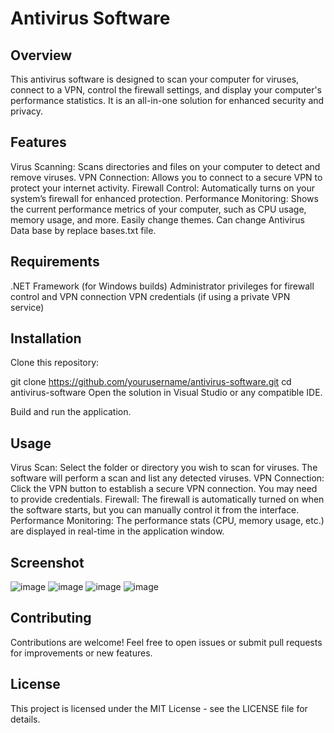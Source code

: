 # Antivirus Software
## Overview
This antivirus software is designed to scan your computer for viruses, connect to a VPN, control the firewall settings, and display your computer's performance statistics. It is an all-in-one solution for enhanced security and privacy.

## Features
Virus Scanning: Scans directories and files on your computer to detect and remove viruses.
VPN Connection: Allows you to connect to a secure VPN to protect your internet activity.
Firewall Control: Automatically turns on your system’s firewall for enhanced protection.
Performance Monitoring: Shows the current performance metrics of your computer, such as CPU usage, memory usage, and more.
Easily change themes.
Can change Antivirus Data base by replace bases.txt file.
## Requirements
.NET Framework (for Windows builds)
Administrator privileges for firewall control and VPN connection
VPN credentials (if using a private VPN service)
## Installation
Clone this repository:

git clone https://github.com/yourusername/antivirus-software.git
cd antivirus-software
Open the solution in Visual Studio or any compatible IDE.

Build and run the application.

## Usage
Virus Scan: Select the folder or directory you wish to scan for viruses. The software will perform a scan and list any detected viruses.
VPN Connection: Click the VPN button to establish a secure VPN connection. You may need to provide credentials.
Firewall: The firewall is automatically turned on when the software starts, but you can manually control it from the interface.
Performance Monitoring: The performance stats (CPU, memory usage, etc.) are displayed in real-time in the application window.
## Screenshot
![image](https://github.com/user-attachments/assets/fa5ed187-326f-4fd8-8b0f-a76e40b73136)
![image](https://github.com/user-attachments/assets/857a2b9c-8eb1-4650-88d3-0f963995c46b)
![image](https://github.com/user-attachments/assets/76cca3ba-b492-41b9-8e34-c0b096325218)
![image](https://github.com/user-attachments/assets/8335f309-42be-4874-872a-3af9da611334)


## Contributing
Contributions are welcome! Feel free to open issues or submit pull requests for improvements or new features.

## License
This project is licensed under the MIT License - see the LICENSE file for details.
